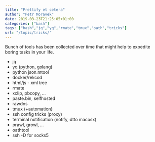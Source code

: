 ```yaml
---
title: "Prettify et cetera"
author: "Petr Moravek"
date: 2019-03-23T21:25:05+01:00
categories: ["bash"]
tags: ["bash","jq","yq","rmate","tmux","oath","tricks"]
url: "/topic/tricks/"
---
```


Bunch of tools has been collected over time that might help to expedite boring tasks in your life.

<!--more-->

* jq
* yq (python, golang)
* python json.mtool
* docker/rekcod
* html/js - xml tree
* rmate
* xclip, pbcopy, ...
* paste.bin, selfhosted
* rawdns
* tmux (+automation)
* ssh config tricks (proxy)
* terminal notification (notify, dtto macosx)
* prawl, growl, ...
* oathtool
* ssh -D for socks5


